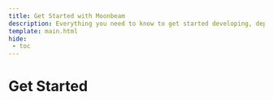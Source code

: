 ```yaml
---
title: Get Started with Moonbeam
description: Everything you need to know to get started developing, deploying, and interacting with smart contracts on Moonbeam.
template: main.html
hide: 
 - toc
---
```


<h1 class='subsection-title'>Get Started</h1>
<div class='subsection-wrapper'></div>